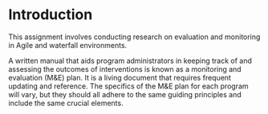 # Introduction

This assignment involves conducting research on evaluation and monitoring in Agile and waterfall environments.

A written manual that aids program administrators in keeping track of and assessing the outcomes of interventions is known as a monitoring and evaluation (M\&E) plan. It is a living document that requires frequent updating and reference. The specifics of the M\&E plan for each program will vary, but they should all adhere to the same guiding principles and include the same crucial elements.
